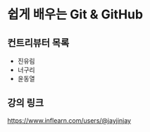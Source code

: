 # 쉽게 배우는 Git & GitHub

## 컨트리뷰터 목록

- 진유림
- 너구리
- 윤동열

## 강의 링크
https://www.inflearn.com/users/@jayjinjay